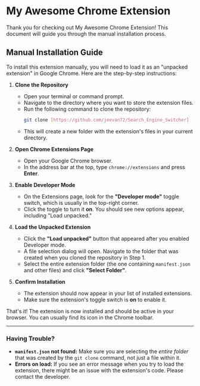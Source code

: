# My Awesome Chrome Extension

Thank you for checking out My Awesome Chrome Extension! This document will guide you through the manual installation process.

## Manual Installation Guide

To install this extension manually, you will need to load it as an "unpacked extension" in Google Chrome. Here are the step-by-step instructions:

1.  **Clone the Repository**
    * Open your terminal or command prompt.
    * Navigate to the directory where you want to store the extension files.
    * Run the following command to clone the repository:
        ```bash
        git clone [https://github.com/jeevan72/Search_Engine_Switcher]
        ```
    * This will create a new folder with the extension's files in your current directory.

2.  **Open Chrome Extensions Page**
    * Open your Google Chrome browser.
    * In the address bar at the top, type `chrome://extensions` and press **Enter**.

3.  **Enable Developer Mode**
    * On the Extensions page, look for the **"Developer mode"** toggle switch, which is usually in the top-right corner.
    * Click the toggle to turn it **on**. You should see new options appear, including "Load unpacked."

4.  **Load the Unpacked Extension**
    * Click the **"Load unpacked"** button that appeared after you enabled Developer mode.
    * A file selection dialog will open. Navigate to the folder that was created when you cloned the repository in Step 1.
    * Select the entire extension folder (the one containing `manifest.json` and other files) and click **"Select Folder"**.

5.  **Confirm Installation**
    * The extension should now appear in your list of installed extensions.
    * Make sure the extension's toggle switch is **on** to enable it.

That's it! The extension is now installed and should be active in your browser. You can usually find its icon in the Chrome toolbar.

---

### Having Trouble?

* **`manifest.json` not found:** Make sure you are selecting the *entire folder* that was created by the `git clone` command, not just a file within it.
* **Errors on load:** If you see an error message when you try to load the extension, there might be an issue with the extension's code. Please contact the developer.
